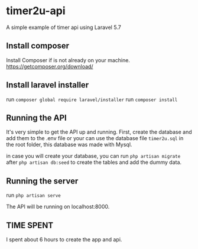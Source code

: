 # timer2u-api
A simple example of timer api  using Laravel 5.7


## Install composer
Install Composer if is not already on your machine.
https://getcomposer.org/download/

## Install laravel installer
run `composer global require laravel/installer`
run `composer install`

## Running the API
It's very simple to get the API up and running. First, create the database and add them to the .env file or your can use the database file `timer2u.sql` in the root folder, 
this database was made with Mysql.

in case you will create your database, you can run `php artisan migrate` after `php artisan db:seed` to create the tables and add the dummy data.

## Running the server

run `php artisan serve`

The API will be running on localhost:8000.

## TIME SPENT
I spent about 6 hours to create the app and api.
